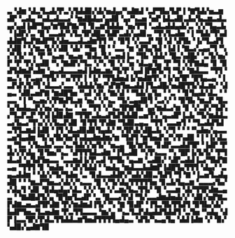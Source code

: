 ▃▝▟▆▝▟▃▜▃▟▞▛▃▚▜▟▟▉▞▟▞▅▟▄▞▚▟▇▟▝▃▛▜▙▞▙▛▐▝▇▜▟▞▅▃▆▟▛▝▃▟▄▝▚▟▃▟▃▃▞▝▆▟█▟▄▞▄▟▉▝▄▞▚▃▅▝▅▛▐▟▃▟▊▃▙▞▙▃▆▃▟▃▄▞▄▟▐▟▛▜▄▞▆▜▙▛▇▞▜▝▊▃▆▜▟▟▄▝▅▞▛▜▝▃▟▃▟▟▄▟▞▃▝▞▞▜▄▃▙▝▐▟▛▞▃▝█▝▃▃▟▞▚▜▃▜▛▟█▃▜▟▛▃▟▞▄▟▊▃▝▜▚▜▃▟▅▝▐▝▜▟▞▜▚▟▟▟▇▜▃▛▇▟▛▜▞▟▅▃▃▟▃▟▆▜▜▝▚▝▉▜▝▞▃▃▛▝█▝▟▝▟▜▙▝▐▞▜▃▟▜▞▟█▝▝▞▆▃▜▞▞▟▉▝▟▞▝▜▅▝█▝▝▃▃▝▆▝▟▜▄▜▟▝▐▟▐▝▇▃▞▃▄▞▜▝▚▞▚▜▞▝▚▝▛▝▚▃▅▝▅▃▅▝▉▟▃▜▞▃▅▟▐▃▝▜▙▝▟▟▞▝█▃▚▟█▞▝▃▜▞▅▞▛▝▛▝▛▞▄▟▉▝▚▝▇▟▛▞▜▃▝▞▚▝▉▝▞▝▅▝▟▃▄▜▄▝▛▝▜▝▞▛▇▟▄▝▊▝▉▟▜▟▆▟▚▟▆▝▄▃▟▃▃▃▅▟▐▟▆▃▆▞▜▞▛▝▄▟▐▛▇▜▞▜▝▜▞▝▇▟▃▃▝▜▜▝▅▃▚▝▛▃▄▞▜▜▞▝▚▞▛▛▐▝▐▞▝▜▜▟▅▟▐▞▅▟▇▜▚▝▐▞▅▜▛▝█▜▄▃▄▝▐▃▛▟▚▜▞▜▝▟▃▃▞▃▃▝▟▟▟▞▆▞▚▛▇▜▅▃▟▟▐▜▃▟█▞▅▟█▜▜▞▟▃▆▞▝▟▄▃▝▟▉▃▅▛▇▝▆▟█▜▅▝▚▟▝▟▚▝▇▞▟▝▝▜▟▞▄▜▄▝▝▃▝▝▊▜▄▟▞▟▃▝▝▃▃▝▐▝▚▃▅▞▞▛▇▟▜▃▆▝▅▞▝▞▚▃▝▜▞▃▄▟▉▜▝▃▞▞▝▝▉▜▙▝▆▃▛▝█▃▚▞▙▟▄▃▛▞▅▞▄▃▚▃▝▝▃▝▜▜▝▞▚▃▜▛▇▜▙▝▄▞▆▟▃▞▆▝▊▝▞▃▛▞▜▟▚▞▜▃▛▃▛▝▛▟▐▟▉▟▇▝▜▜▛▃▙▃▟▜▟▜▟▟▊▃▅▜▚▝▄▃▟▛▐▃▙▝▜▞▆▟▟▃▃▞▙▃▞▜▚▞▞▞▙▃▛▟▊▝▊▜▜▝▛▟▇▝▜▟▉▃▄▃▝▜▜▝▃▃▅▜▝▝▜▃▟▟▜▟▃▜▜▃▆▟▐▟▉▝▐▜▝▟▃▟▉▟▊▜▄▟▞▝▚▜▛▟▞▟█▃▙▝▞▜▝▝▝▝▚▟▅▞▄▃▃▃▅▜▄▟▆▝▜▞▄▜▙▜▅▜▚▟▄▟▆▟▆▞▆▝▜▟▜▝▆▜▅▟▚▞▚▜▚▟▉▝▐▝▐▞▟▃▄▝▜▃▝▞▙▃▙▞▃▃▚▃▜▟▞▞▅▜▞▝▅▃▄▝█▞▆▜▃▝▊▟▛▃▃▟▟▜▛▝▐▟▛▝▛▟▞▞▛▟▄▝▊▜▅▞▚▃▝▟▜▜▜▟▃▟▆▝▐▜▃▟▊▝▚▜▚▃▃▝▚▝█▛▐▞▙▜▞▝▛▜▟▃▟▝▄▜▟▜▅▃▃▝▃▃▆▟▐▞▛▃▟▝▛▜▙▝▄▃▆▝▃▟▉▞▝▟▛▃▟▟▐▃▞▜▙▛▇▃▄▝▜▜▜▝▊▝▅▟▅▝▝▟▚▜▟▟▝▝▅▟▄▝▆▟▃▃▙▟▆▛▐▟█▜▄▜▜▜▝▟▄▞▝▃▄▃▟▟▆▝▝▟▞▞▜▞▜▟▅▝▃▝▊▟▃▃▟▟▛▞▚▟▞▟▉▃▜▟▜▝▜▝▇▝▐▃▅▜▃▟▄▟█▝▝▝▆▃▛▜▅▃▞▟▞▞▚▃▃▝█▝▞▜▞▟▄▜▜▜▜▜▅▝▊▃▙▜▄▃▆▝▃▃▃▞▙▞▞▟▄▜▝▟▊▝▉▟▄▟▄▞▟▃▝▞▞▝▆▝▞▃▆▞▙▃▜▜▞▝▉▝▃▃▆▝▟▞▜▜▛▟▆▃▄▃▝▝▇▟█▟▜▞▄▝█▜▅▜▃▟▛▝▃▝█▃▃▞▛▟▝▜▞▃▃▟▆▟▅▟▞▞▝▟▊▞▅▛▇▃▛▟▇▃▅▃▟▜▛▟▇▝▛▞▆▟▆▟▐▜▞▝▚▝▇▝▉▟▛▝▐▜▃▜▙▜▜▟▜▝▉▜▙▞▟▞▙▟▛▜▅▃▜▃▅▟▆▝▛▃▜▜▃▃▃▝▆▞▄▝▚▃▜▃▛▟▄▟▟▜▟▟▜▝▃▜▅▝▚▟▄▝▟▛▐▃▃▜▛▞▛▟▃▜▜▟▟▃▆▜▅▟▜▜▜▜▄▟▄▃▝▟▜▞▚▃▄▜▄▝▟▟▐▟▆▝▞▝▉▞▚▟▉▞▄▟▇▜▉
